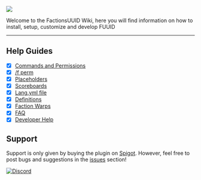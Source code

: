![](https://i.imgur.com/CTntpYP.png)

Welcome to the FactionsUUID Wiki, here you will find information on how to install, setup, customize and develop FUUID

***

## Help Guides
- [x] [Commands and Permissions](https://github.com/drtshock/Factions/wiki/Commands)
- [x] [/f perm](https://github.com/drtshock/Factions/wiki/f-perm)
- [x] [Placeholders](https://github.com/drtshock/Factions/wiki/Placeholders)
- [x] [Scoreboards](https://github.com/drtshock/Factions/wiki/Scoreboard)
- [x] [Lang.yml file](https://github.com/drtshock/Factions/wiki/lang.yml-file)
- [x] [Definitions](https://github.com/drtshock/Factions/wiki/Definitions)
- [x] [Faction Warps](https://github.com/drtshock/Factions/wiki/Faction-Warps)
- [x] [FAQ](https://github.com/drtshock/Factions/wiki/FAQ)
- [x] [Developer Help](https://github.com/drtshock/Factions/wiki/Developer-Help)

## Support
Support is only given by buying the plugin on [Spigot](https://www.spigotmc.org/resources/factionsuuid.1035/.). However, feel free to post bugs and suggestions in the [issues](https://github.com/drtshock/Factions/issues) section!

[![Discord](https://imgur.com/MFRRBn4.png)](https://discord.gg/FfAz3eE)
